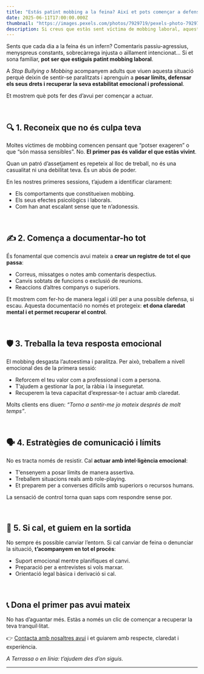 ```yaml
---
title: "Estás patint mobbing a la feina? Així et pots començar a defensar avui"
date: 2025-06-11T17:00:00.000Z
thumbnail: "https://images.pexels.com/photos/7929719/pexels-photo-7929719.jpeg?auto=compress&cs=tinysrgb"
description: Si creus que estàs sent víctima de mobbing laboral, aquest article t'explica els passos concrets que pots fer des d'avui per recuperar el control i protegir-te.
---
```


Sents que cada dia a la feina és un infern? Comentaris passiu-agressius, menyspreus constants, sobrecàrrega injusta o aïllament intencionat… Si et sona familiar, **pot ser que estiguis patint mobbing laboral**.

A *Stop Bullying o Mobbing* acompanyem adults que viuen aquesta situació perquè deixin de sentir-se paralitzats i aprenguin a **posar límits, defensar els seus drets i recuperar la seva estabilitat emocional i professional**.

Et mostrem què pots fer des d’avui per començar a actuar.

&nbsp;

## 🔍 1. Reconeix que no és culpa teva

Moltes víctimes de mobbing comencen pensant que “potser exageren” o que “són massa sensibles”. No. **El primer pas és validar el que estàs vivint**.

Quan un patró d’assetjament es repeteix al lloc de treball, no és una casualitat ni una debilitat teva. És un abús de poder.

En les nostres primeres sessions, t’ajudem a identificar clarament:

- Els comportaments que constitueixen mobbing.
- Els seus efectes psicològics i laborals.
- Com han anat escalant sense que te n’adonessis.

&nbsp;

## ✍️ 2. Comença a documentar-ho tot

És fonamental que comencis avui mateix a **crear un registre de tot el que passa**:

- Correus, missatges o notes amb comentaris despectius.
- Canvis sobtats de funcions o exclusió de reunions.
- Reaccions d’altres companys o superiors.

Et mostrem com fer-ho de manera legal i útil per a una possible defensa, si escau. Aquesta documentació no només et protegeix: **et dona claredat mental i et permet recuperar el control**.

&nbsp;

## 🛡️ 3. Treballa la teva resposta emocional

El mobbing desgasta l’autoestima i paralitza. Per això, treballem a nivell emocional des de la primera sessió:

- Reforcem el teu valor com a professional i com a persona.
- T’ajudem a gestionar la por, la ràbia i la inseguretat.
- Recuperem la teva capacitat d’expressar-te i actuar amb claredat.

Molts clients ens diuen: *“Torno a sentir-me jo mateix després de molt temps”*.

&nbsp;

## 🗣️ 4. Estratègies de comunicació i límits

No es tracta només de resistir. Cal **actuar amb intel·ligència emocional**:

- T’ensenyem a posar límits de manera assertiva.
- Treballem situacions reals amb role-playing.
- Et preparem per a converses difícils amb superiors o recursos humans.

La sensació de control torna quan saps com respondre sense por.

&nbsp;

## 🧭 5. Si cal, et guiem en la sortida

No sempre és possible canviar l’entorn. Si cal canviar de feina o denunciar la situació, **t’acompanyem en tot el procés**:

- Suport emocional mentre planifiques el canvi.
- Preparació per a entrevistes si vols marxar.
- Orientació legal bàsica i derivació si cal.

&nbsp;

## 📞 Dona el primer pas avui mateix

No has d’aguantar més. Estàs a només un clic de començar a recuperar la teva tranquil·litat.

👉 [Contacta amb nosaltres avui](/contacte) i et guiarem amb respecte, claredat i experiència.

*A Terrassa o en línia: t’ajudem des d’on siguis.*

---

